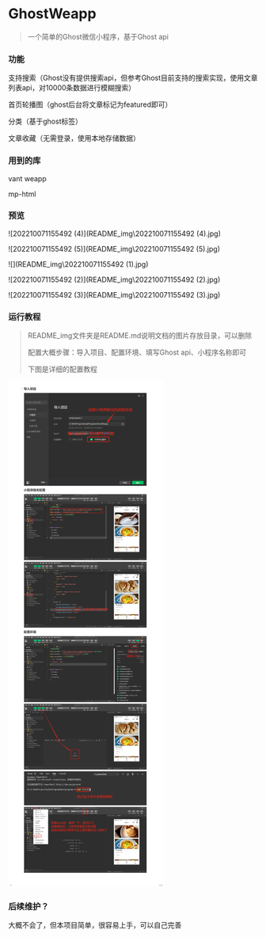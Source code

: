 # GhostWeapp
> 一个简单的Ghost微信小程序，基于Ghost api

### 功能

支持搜索（Ghost没有提供搜索api，但参考Ghost目前支持的搜索实现，使用文章列表api，对10000条数据进行模糊搜索）

首页轮播图（ghost后台将文章标记为featured即可）

分类（基于ghost标签）

文章收藏（无需登录，使用本地存储数据）

### 用到的库

vant weapp

mp-html

### 预览

![202210071155492 (4)](README_img\202210071155492 (4).jpg)

![202210071155492 (5)](README_img\202210071155492 (5).jpg)

![](README_img\202210071155492 (1).jpg)

![202210071155492 (2)](README_img\202210071155492 (2).jpg)

![202210071155492 (3)](README_img\202210071155492 (3).jpg)





### 运行教程

> README_img文件夹是README.md说明文档的图片存放目录，可以删除
>
> 配置大概步骤：导入项目、配置环境、填写Ghost api、小程序名称即可
>
> 下图是详细的配置教程

![c8c6d51df7e8db6bdca703e08ff0cf0](README_img\c8c6d51df7e8db6bdca703e08ff0cf0.jpg)

### 后续维护？

大概不会了，但本项目简单，很容易上手，可以自己完善
